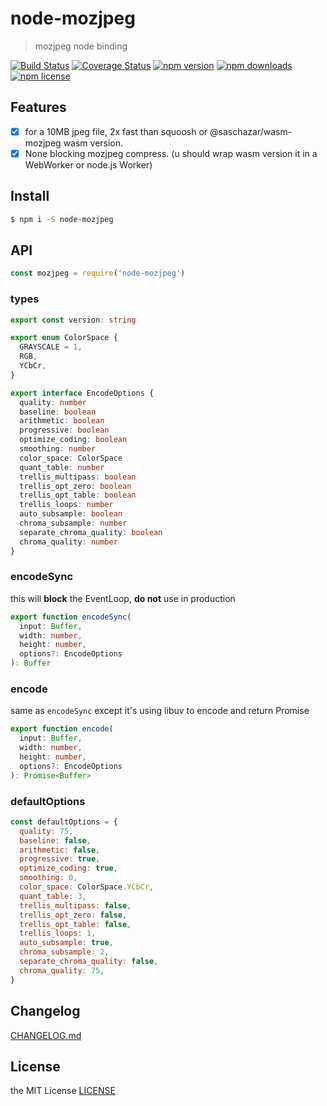 # node-mozjpeg

> mozjpeg node binding

[![Build Status](https://img.shields.io/travis/magicdawn/node-mozjpeg.svg?style=flat-square)](https://travis-ci.org/magicdawn/node-mozjpeg)
[![Coverage Status](https://img.shields.io/codecov/c/github/magicdawn/node-mozjpeg.svg?style=flat-square)](https://codecov.io/gh/magicdawn/node-mozjpeg)
[![npm version](https://img.shields.io/npm/v/node-mozjpeg.svg?style=flat-square)](https://www.npmjs.com/package/node-mozjpeg)
[![npm downloads](https://img.shields.io/npm/dm/node-mozjpeg.svg?style=flat-square)](https://www.npmjs.com/package/node-mozjpeg)
[![npm license](https://img.shields.io/npm/l/node-mozjpeg.svg?style=flat-square)](http://magicdawn.mit-license.org)

## Features

- [x] for a 10MB jpeg file, 2x fast than squoosh or @saschazar/wasm-mozjpeg wasm version.
- [x] None blocking mozjpeg compress. (u should wrap wasm version it in a WebWorker or node.js Worker)

## Install

```sh
$ npm i -S node-mozjpeg
```

## API

```js
const mozjpeg = require('node-mozjpeg')
```

### types

```ts
export const version: string

export enum ColorSpace {
  GRAYSCALE = 1,
  RGB,
  YCbCr,
}

export interface EncodeOptions {
  quality: number
  baseline: boolean
  arithmetic: boolean
  progressive: boolean
  optimize_coding: boolean
  smoothing: number
  color_space: ColorSpace
  quant_table: number
  trellis_multipass: boolean
  trellis_opt_zero: boolean
  trellis_opt_table: boolean
  trellis_loops: number
  auto_subsample: boolean
  chroma_subsample: number
  separate_chroma_quality: boolean
  chroma_quality: number
}
```

### encodeSync

this will **block** the EventLoop, **do not** use in production

```ts
export function encodeSync(
  input: Buffer,
  width: number,
  height: number,
  options?: EncodeOptions
): Buffer
```

### encode

same as `encodeSync` except it's using libuv to encode and return Promise

```ts
export function encode(
  input: Buffer,
  width: number,
  height: number,
  options?: EncodeOptions
): Promise<Buffer>
```

### defaultOptions

```js
const defaultOptions = {
  quality: 75,
  baseline: false,
  arithmetic: false,
  progressive: true,
  optimize_coding: true,
  smoothing: 0,
  color_space: ColorSpace.YCbCr,
  quant_table: 3,
  trellis_multipass: false,
  trellis_opt_zero: false,
  trellis_opt_table: false,
  trellis_loops: 1,
  auto_subsample: true,
  chroma_subsample: 2,
  separate_chroma_quality: false,
  chroma_quality: 75,
}
```

## Changelog

[CHANGELOG.md](CHANGELOG.md)

## License

the MIT License [LICENSE](LICENSE)
